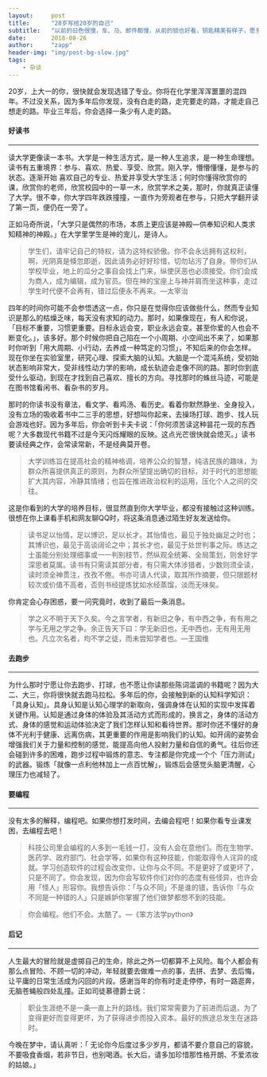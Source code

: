 ```yaml
---
layout:     post
title:      "28岁写给20岁的自己"
subtitle:   "以前的日色很慢，车、马、邮件都慢，从前的锁也好看，钥匙精美有样子，愿多年后仍记得20岁的样子，那将是最美好的回忆。"
date:       2018-08-26
author:     "zapp"
header-img: "img/post-bg-slow.jpg"
tags:
    - 杂谈
---
```


20岁，上大一的你，很快就会发现选错了专业。你将在化学里浑浑噩噩的混四年。不过没关系，因为多年后你发现，没有白走的路，走完要走的路，才能走自己想走的路。毕业三年后，你会选择一条少有人走的路。

#### 好读书
---

读大学更像读一本书。大学是一种生活方式，是一种人生追求，是一种生命理想。读书有五重境界：参与、喜欢、热爱、享受、欣赏。刚入学，懵懵懂懂，是参与的状态。逐渐开始 喜欢自己的专业、热爱并享受大学生活；何时你懂得欣赏你的课，欣赏你的老师，欣赏校园中的一草一木，欣赏学术之美，那时，你就真正读懂了大学。很不幸，你大学四年跌跌撞撞，一直作为旁观者在参与，只把大学翻开读了第一页，便仍在一旁了。

正如马奇所说，「大学只是偶然的市场，本质上更应该是神殿—供奉知识和人类求知精神的神殿。」在大学里学生是神的宠儿，是诗人。

> 学生们，请牢记自己的特权，请为这特权骄傲。你不会永远拥有这权利，啊，光阴真是倏忽即逝，因此请务必好好珍惜，切勿玷污了自身。带你们从学校毕业，地上的瓜分之事自会找上门来，纵使厌恶也必须接受。你们会成为商人，成为编辑，成为官员。但在神的宝座上与神并肩而坐这种事，走过学生时代便不会再有，错过后便永不再来。—太宰治

四年的时间你可能不会参悟透这一点，你只是在觉得你应该做些什么，然而专业知识是那么的枯燥乏味，每天没有求知的动力。那时，如果像现在，有人和你说，「目标不重要，习惯更重要。目标永远会变，职业永远会变。甚至你爱的人也会不断变化。」，该多好。那个时候你把自己陷在一个小周期、小空间出不来了，如果那时你听到「用大周期、小行动，去养成一种笃定的习惯」，不知后来的你会怎样。现在你坐在实验室里，研究心理、探索大脑的认知。大脑是一个混沌系统，受初始状态影响非常大，受非线性动力学的影响，成长轨迹会走像不同的路。那时你到底受什么驱动，到现在才找到自己喜欢、擅长的方向。寻找那时的蛛丝马迹，可能是在图书馆看闲书、看杂书的岁月。

那时的你读书没有章法，看文学、看鸡汤、看历史。看着你默然静坐、全身投入，没有立场的吸收着书中二三手的思想，好想叫你起来，去操场打球、跑步、找人玩会游戏也好。因为多年后，你会听到卡夫卡说：「你何须苦读这种昙花一现的东西呢？大多数现代书籍不过是今天闪烁耀眼的反映。这点光芒很快就会熄灭。」读书要读经典之作，会常读常新，不是经典莫开卷。

> 大学训练旨在提高社会的精神格调，培养公众的智慧，纯洁民族的趣味，为群众所喜提供真正的原则，为群众所望提出确切的目标，对于时代的思想能扩大其内容，冷静其情绪；也旨在推进政治权利的运用，压化个人之间的交往。

这是你看到的大学的培养目标，很显然直到你大学毕业，都没有接触过这种训练。很想在你上课看手机和网友聊QQ时，将这条消息通过陌生好友发送给你。

> 读书足以怡情，足以博识，足以长才。其怡情也，最见于独处幽足之时也；其博识也，最见于高谈阔论之中；其长才也，最见于处世判事之际。练达之士虽能分别处理细事或一一判别枝节，然纵观全统筹、全局策划，则舍好学深思者莫属。读书有只需读其部分者，有只需大体涉猎者，少数则须全读，读时须全神贯注，孜孜不倦。书亦可请人代读，取其所作摘要，但只限题材较次或价值不高者，否则书经提炼犹如水经蒸馏，淡而无味矣。

 你肯定会心存困惑，要一问究竟时，收到了最后一条消息。
 
> 学之义不明于天下久矣。今之言学者，有新旧之争，有中西之争，有有用之学与无用之学之争。余正告天下曰：学无新旧也，无中西也，无有用无用也。凡立次名者，均不学之徒，而未尝知学者也。—王国维

#### 去跑步
---

为什么那时宁愿让你去跑步、打球，也不愿让你读那些陈词滥调的书籍呢？因为大二、大三，你将很快就去跑马拉松。多年后的你，会接触到新的认知科学知识：「具身认知」。具身认知是认知心理学的新取向，强调身体在认知的实现中发挥着关键作用。认知是通过身体的体验及其活动方式而形成的，换言之，身体的活动方式、身体的感觉和运动体验决定了我们怎样认知和看待世界。那时你还不懂好的身体不光利于健康、远离伤病，其更重要的作用是影响我们的认知。如开阔的姿势会增强我们关于力量和控制的感觉，能提高向他人投射力量和自信的勇气。往后你还会碰到许多的困难，跑步过程中锻炼的意志、专注都是你完成一个个「压力测试」的武器。锻炼「就像一点利他林加上一点百忧解」，锻炼后会感觉头脑更清醒，心理压力也减轻了。

#### 要编程
---

没有太多的解释，编程吧。如果你想打发时间，去编会程吧！如果你看专业课发困，去编程去吧！

> 科技公司里会编程的人多到一毛钱一打，没有人会在意他们。而在生物学、医药学、政府部门、社会学等，如果你有这种技能，你能取得令人诧异的成就。学习创造软件的过程会改变你，让你与众不同。不是更好了或更坏了，只是不同了。你会发现，因为你会写软件你们对你的态度有些怪异，也许会用「怪人」形容你。我想告诉你：「与众不同」不是谁的错，告诉你『与众不同是一种错的人」只是嫉妒你掌握了他们做梦都想不到的技能。

> 你会编程。他们不会。太酷了。—《笨方法学python》

#### 后记
---

人生最大的冒险就是虚掷自己的生命，除此之外一切都算不上风险。每个人都会有那么点冒险、不顾一切的冲动，年轻就要去做难一点的事，去拼、去梦、去后悔，让平庸的日常生活成为闪回的片段。感谢当年的你有时走走停停，有时一路逛奔，无脑苍蝇般四处乱撞。正如司徒慕德爵士说：

> 职业生涯绝不是一条一直上升的路线。我们常常需要为了前进而后退，为了变得更好而变得更坏，为了获得进步而投入资本。最好的旅途总发生在迷路时。

今晚在梦中，请认真听：「 无论你今后度过多少岁月，都请不要介意自己的容貌，不要吸食香烟，若非节日，也别喝酒。长大后，请多加珍惜那性格开朗、不爱浓妆的姑娘。」








